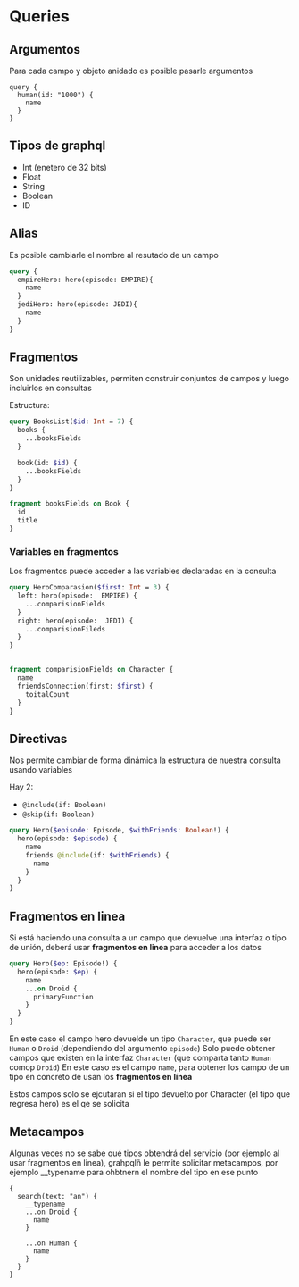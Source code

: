 # Queries

## Argumentos

Para cada campo y objeto anidado es posible pasarle argumentos

```grahpql
query {
  human(id: "1000") {
    name
  }
}
```

## Tipos de graphql

- Int  (enetero de 32 bits)
- Float
- String
- Boolean
- ID

## Alias

Es posible cambiarle el nombre al resutado de un campo

```graphql
query {
  empireHero: hero(episode: EMPIRE){
    name
  }
  jediHero: hero(episode: JEDI){
    name
  }
}
```

## Fragmentos

Son unidades reutilizables, permiten construir conjuntos de campos y luego incluirlos en consultas

Estructura:

```graphql
query BooksList($id: Int = 7) {
  books {
    ...booksFields
  }

  book(id: $id) {
    ...booksFields
  }
}

fragment booksFields on Book {
  id
  title
}
```

### Variables en fragmentos

Los fragmentos puede acceder a las variables declaradas en la consulta

```graphql
query HeroComparasion($first: Int = 3) {
  left: hero(episode:  EMPIRE) {
    ...comparisionFields
  }
  right: hero(episode:  JEDI) {
    ...comparisionFileds
  }
}


fragment comparisionFields on Character {
  name
  friendsConnection(first: $first) {
    toitalCount
  }
}
```

## Directivas

Nos permite cambiar de forma dinámica la estructura de nuestra consulta usando variables

Hay 2:

- `@include(if: Boolean)`
- `@skip(if: Boolean)`

```graphql
query Hero($episode: Episode, $withFriends: Boolean!) {
  hero(episode: $episode) {
    name
    friends @include(if: $withFriends) {
      name
    }
  }
}
```

## Fragmentos en linea

Si está haciendo una consulta a un campo que devuelve una interfaz o tipo de unión, deberá usar **fragmentos en linea** para acceder a los datos

```graphql
query Hero($ep: Episode!) {
  hero(episode: $ep) {
    name
    ...on Droid {
      primaryFunction
    }
  }
}
```

En este caso el campo hero devuelde un tipo ``Character``, que puede ser ``Human`` o ``Droid`` (dependiendo del argumento ``episode``)
Solo puede obtener campos que existen en la interfaz ``Character`` (que comparta tanto ``Human`` comop ``Droid``)
En este caso es el campo ``name``, para obtener los campo de un tipo en concreto de usan los **fragmentos en línea**

Estos campos solo se ejcutaran si el tipo devuelto por Character (el tipo que regresa hero) es el qe se solicita

## Metacampos

Algunas veces no se sabe qué tipos obtendrá del servicio (por ejemplo al usar fragmentos en linea), grahpqlñ le permite solicitar metacampos, por ejemplo __typename para ohbtnern el nombre del tipo en ese punto

```grahpql
{
  search(text: "an") {
    __typename
    ...on Droid {
      name
    }

    ...on Human {
      name
    }
  }
}
```
